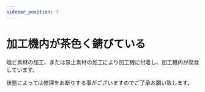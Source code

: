 ```yaml
---
sidebar_position: 7
---
```


# 加工機内が茶色く錆びている

塩ビ素材の加工、または禁止素材の加工により加工機に付着し、加工機内が腐食しています。

状態によっては修理をお断りする事がございますのでご了承お願い致します。

